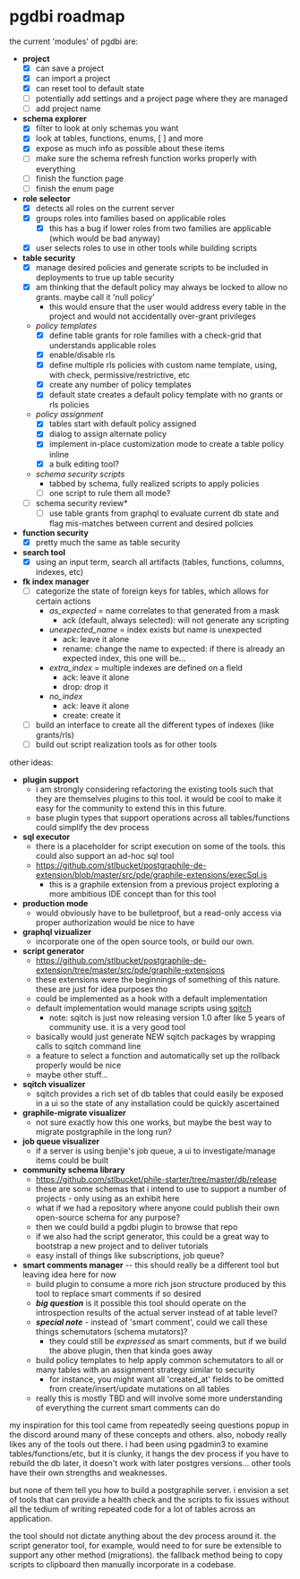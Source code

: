 # pgdbi roadmap

the current 'modules' of pgdbi are:

- **project**
  - [x] can save a project
  - [x] can import a project
  - [x] can reset tool to default state
  - [ ] potentially add settings and a project page where they are managed
  - [ ] add project name
- **schema explorer**
  - [x] filter to look at only schemas you want
  - [x] look at tables, functions, enums, [ ] and more
  - [x] expose as much info as possible about these items
  - [ ] make sure the schema refresh function works properly with everything
  - [ ] finish the function page
  - [ ] finish the enum page
- **role selector**
  - [x] detects all roles on the current server
  - [x] groups roles into families based on applicable roles
    - [x] this has a bug if lower roles from two families are applicable (which would be bad anyway)
  - [x] user selects roles to use in other tools while building scripts
- **table security**
  - [x] manage desired policies and generate scripts to be included in deployments to true up table security
  - [x] am thinking that the default policy may always be locked to allow no grants. maybe call it 'null policy'
    - this would ensure that the user would address every table in the project and would not accidentally over-grant privileges
  - _policy templates_
    - [x] define table grants for role families with a check-grid that understands applicable roles
    - [x] enable/disable rls
    - [x] define multiple rls policies with custom name template, using, with check, permissive/restrictive, etc
    - [x] create any number of policy templates
    - [x] default state creates a default policy template with no grants or rls policies
  - _policy assignment_
    - [x] tables start with default policy assigned
    - [x] dialog to assign alternate policy
    - [x] implement in-place customization mode to create a table policy inline
    - [x] a bulk editing tool?
  - _schema security scripts_
    - tabbed by schema, fully realized scripts to apply policies
    - [ ] one script to rule them all mode?
  - [ ] schema security review\*
    - [ ] use table grants from graphql to evaluate current db state and flag mis-matches between current and desired policies
- **function security**
  - [x] pretty much the same as table security
- **search tool**
  - [x] using an input term, search all artifacts (tables, functions, columns, indexes, etc)
- **fk index manager**
  - [ ] categorize the state of foreign keys for tables, which allows for certain actions
    - _as_expected_ = name correlates to that generated from a mask
      - ack (default, always selected): will not generate any scripting
    - _unexpected_name_ = index exists but name is unexpected
      - ack: leave it alone
      - rename: change the name to expected: if there is already an expected index, this one will be...
    - _extra_index_ = multiple indexes are defined on a field
      - ack: leave it alone
      - drop: drop it
    - _no_index_
      - ack: leave it alone
      - create: create it
  - [ ] build an interface to create all the different types of indexes (like grants/rls)
  - [ ] build out script realization tools as for other tools

other ideas:

- **plugin support**
  - i am strongly considering refactoring the existing tools such that they are themselves plugins to this tool. it would be cool to make it easy for the community to extend this in this future.
  - base plugin types that support operations across all tables/functions could simplify the dev process
- **sql executor**
  - there is a placeholder for script execution on some of the tools. this could also support an ad-hoc sql tool
  - https://github.com/stlbucket/postgraphile-de-extension/blob/master/src/pde/graphile-extensions/execSql.js
    - this is a graphile extension from a previous project exploring a more ambitious IDE concept than for this tool
- **production mode**
  - would obviously have to be bulletproof, but a read-only access via proper authorization would be nice to have
- **graphql vizualizer**
  - incorporate one of the open source tools, or build our own.
- **script generator**
  - https://github.com/stlbucket/postgraphile-de-extension/tree/master/src/pde/graphile-extensions
  - these extensions were the beginnings of something of this nature. these are just for idea purposes tho
  - could be implemented as a hook with a default implementation
  - default implementation would manage scripts using <a href="https://sqitch.org/">sqitch</a>
    - note: sqitch is just now releasing version 1.0 after like 5 years of community use. it is a very good tool
  - basically would just generate NEW sqitch packages by wrapping calls to sqitch command line
  - a feature to select a function and automatically set up the rollback properly would be nice
  - maybe other stuff...
- **sqitch visualizer**
  - sqitch provides a rich set of db tables that could easily be exposed in a ui so the state of any installation could be quickly ascertained
- **graphile-migrate visualizer**
  - not sure exactly how this one works, but maybe the best way to migrate postgraphile in the long run?
- **job queue visualizer**
  - if a server is using benjie's job queue, a ui to investigate/manage items could be built
- **community schema library**
  - https://github.com/stlbucket/phile-starter/tree/master/db/release
  - these are some schemas that i intend to use to support a number of projects - only using as an exhibit here
  - what if we had a repository where anyone could publish their own open-source schema for any purpose?
  - then we could build a pgdbi plugin to browse that repo
  - if we also had the script generator, this could be a great way to bootstrap a new project and to deliver tutorials
  - easy install of things like subscriptions, job queue?
- **smart comments manager** -- this should really be a different tool but leaving idea here for now
  - build plugin to consume a more rich json structure produced by this tool to replace smart comments if so desired
  - **_big question_** is it possible this tool should operate on the introspection results of the actual server instead of at table level?
  - **_special note_** - instead of 'smart comment', could we call these things schemutators (schema mutators)?
    - they could still be _expressed_ as smart comments, but if we build the above plugin, then that kinda goes away
  - build policy templates to help apply common schemutators to all or many tables with an assignment strategy similar to security
    - for instance, you might want all 'created_at' fields to be omitted from create/insert/update mutations on all tables
  - really this is mostly TBD and will involve some more understanding of everything the current smart comments can do

my inspiration for this tool came from repeatedly seeing questions popup in the discord around many of these concepts and others. also, nobody really likes any of the tools out there. i had been using pgadmin3 to examine tables/functions/etc, but it is clunky, it hangs the dev process if you have to rebuild the db later, it doesn't work with later postgres versions... other tools have their own strengths and weaknesses.

but none of them tell you how to build a postgraphile server. i envision a set of tools that can provide a health check and the scripts to fix issues without all the tedium of writing repeated code for a lot of tables across an application.

the tool should not dictate anything about the dev process around it. the script generator tool, for example, would need to for sure be extensible to support any other method (migrations). the fallback method being to copy scripts to clipboard then manually incorporate in a codebase.

